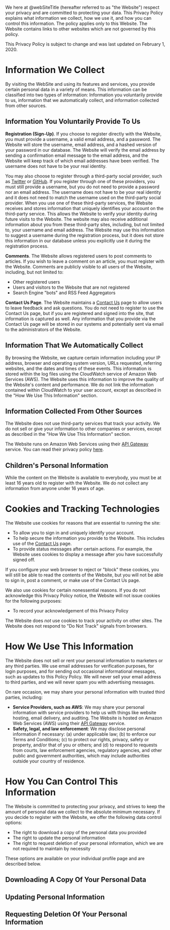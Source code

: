 We here at @webSiteTitle (hereafter referred to as "the Website") respect your privacy and are committed to protecting your data.  This Privacy Policy explains what information we collect, how we use it, and how you can control this information.  The policy applies only to this Website.  The Website contains links to other websites which are not governed by this policy.

This Privacy Policy is subject to change and was last updated on February 1, 2020.


# Information We Collect

By visiting the WebSite and using its features and services, you provide certain personal data in a variety of means.  This information can be classified into two types of information:  Information you voluntarily provide to us,  information that we automatically collect, and information collected from other sources.

## Information You Voluntarily Provide To Us

__Registration (Sign-Up)__.  If you choose to register directly with the Website, you must provide a username, a valid email address, and a password.  The Website will store the username, email address, and a hashed version of your password in our database.  The Website will verify the email address by sending a confirmation email message to the email address, and the Website will keep track of which email addresses have been verified.  The username does not have to be your real identity.  

You may also choose to register through a third-party social provider, such as [Twitter](https://www.twitter.com) or [GitHub](https://www.github.com).  If you register through one of these providers, you must still provide a username, but you do not need to provide a password nor an email address.  The username does not have to be your real identity and it does not need to match the username used on the third-party social provider.  When you use one of these third-party services, the Website receives and stores information that uniquely identifies your account on the third-party service.  This allows the Website to verify your identity during future visits to the Website. The website may also receive additional information about you from these third-party sites, including, but not limited to, your username and email address.  The Website may use this information to suggest a username during the registration process, but it does not store this information in our database unless you explicitly use it during the registration process.

__Comments__.  The Website allows registered users to post comments to articles.  If you wish to leave a comment on an article, you must register with the Website.  Comments are publicly visible to all users of the Website, including, but not limited to:
* Other registered users
* Users and visitors to the Website that are not registered
* Search Engine "bots" and RSS Feed Aggregators

__Contact Us Page__.  The Website maintains a [Contact Us](/contact) page to allow users to leave feedback and ask questions.  You do not need to register to use the Contact Us page, but if you are registered and signed into the site, that information is captured as well.  Any information that you provide via the Contact Us page will be stored in our systems and potentially sent via email to the administrators of the Website.

## Information That We Automatically Collect

By browsing the Website, we capture certain information including your IP address, browser and operating system version, URLs requested, referring websites, and the dates and times of these events.  This information is stored within the log files using the CloudWatch service of Amazon Web Services (AWS).  The Website uses this information to improve the quality of the Website's content and performance.  We do not link the information contained within CloudWatch to your user account, except as described in the "How We Use This Information" section.

## Information Collected From Other Sources

The Website does not use third-party services that track your activity.  We do not sell or give your information to other companies or services, except as described in the "How We Use This Information" section.

The Website runs on Amazon Web Services using their [API Gateway](https://aws.amazon.com/api-gateway/) service.  You can read their privacy policy [here](https://aws.amazon.com/privacy/).

## Children's Personal Information

While the content on the Website is available to everybody, you must be at least 16 years old to register with the Website.  We do not collect any information from anyone under 16 years of age.

# Cookies and Tracking Technologies

The Website use cookies for reasons that are essential to running the site:
* To allow you to sign in and uniquely identify your account.
* To help secure the information you provide to the Website.  This includes use of the [Contact Us](/contact) page.
* To provide status messages after certain actions.  For example, the Website uses cookies to display a message after you have successfully signed off.

If you configure your web browser to reject or "block" these cookies, you will still be able to read the contents of the Website, but you will not be able to sign in, post a comment, or make use of the Contact Us page.

We also use cookies for certain nonessential reasons.  If you do not acknowledge this Privacy Policy notice, the Website will not issue cookies for the following purposes:
* To record your acknowledgement of this Privacy Policy

The Website does _not_ use cookies to track your activity on other sites.  The Website does not respond to "Do Not Track" signals from browsers.

# How We Use This Information

The Website does not sell or rent your personal information to marketers or any third parties.  We use email addresses for verification purposes, for login purposes, and for sending out occasional informational messages, such as updates to this Policy Policy.  We will never sell your email address to third parties, and we will never spam you with advertising messages.

On rare occasion, we may share your personal information with trusted third parties, including:

* __Service Providers, such as AWS__: We may share your personal information with service providers to help us with things like website hosting, email delivery, and auditing.  The Website is hosted on Amazon Web Services (AWS) using their [API Gateway](https://aws.amazon.com/api-gateway/) service. 
* __Safety, legal, and law enforcement__: We may disclose personal information if necessary: (a) under applicable law; (b) to enforce our Terms and Conditions; (c) to protect our rights, privacy, safety or property, and/or that of you or others; and (d) to respond to requests from courts, law enforcement agencies, regulatory agencies, and other public and government authorities, which may include authorities outside your country of residence.


# How You Can Control This Information

The Website is committed to protecting your privacy, and strives to keep the amount of personal data we collect to the absolute minimum necessary.  If you decide to register with the Website, we offer the following data control options:

* The right to download a copy of the personal data you provided
* The right to update the personal information
* The right to request deletion of your personal information, which we are not required to maintain by necessity

These options are available on your individual profile page and are described below.

## Downloading A Copy Of Your Personal Data

## Updating Personal Information

## Requesting Deletion Of Your Personal Information

